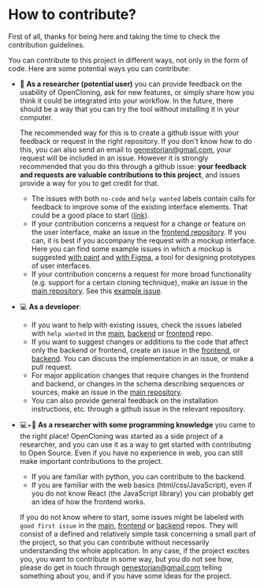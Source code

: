 # How to contribute?

First of all, thanks for being here and taking the time to check the contribution guidelines.

You can contribute to this project in different ways, not only in the form of code. Here are some potential ways you can contribute:

* 🧬 **As a researcher (potential user)** you can provide feedback on the usability of OpenCloning, ask for new features, or simply share how you think it could be integrated into your workflow. In the future, there should be a way that you can try the tool without installing it in your computer.

	The recommended way for this is to create a github issue with your feedback or request in the right repository. If you don't know how to do this, you can also send an email to [genestorian@gmail.com](mailto:genestorian@gmail.com), your request will be included in an issue. However it is strongly recommended that you do this through a github issue: **your feedback and requests are valuable contributions to this project**, and issues provide a way for you to get credit for that.

    * The issues with both `no-code` and `help wanted` labels contain calls for feedback to improve some of the existing interface elements. That could be a good place to start ([link](https://github.com/manulera/OpenCloning_frontend/issues?q=is%3Aissue+is%3Aopen+label%3A%22help+wanted%22+label%3Ano-code)).
    * If your contribution concerns a request for a change or feature on the user interface, make an issue in the [frontend repository](https://github.com/manulera/OpenCloning_frontend/issues/new). If you can, it is best if you accompany the request with a mockup interface. Here you can find some example issues in which a mockup is suggested [with paint](https://github.com/manulera/OpenCloning_frontend/issues/6) and [with Figma](https://github.com/manulera/OpenCloning_frontend/issues/7), a tool for designing prototypes of user interfaces.
    * If your contribution concerns a request for more broad functionality (e.g. support for a certain cloning technique), make an issue in the [main repository](https://github.com/manulera/OpenCloning/issues/new). See this [example issue](https://github.com/manulera/OpenCloning/issues/2).

* 💻 **As a developer**:
    * If you want to help with existing issues, check the issues labeled with `help wanted` in the [main](https://github.com/manulera/OpenCloning/issues?q=is%3Aissue+is%3Aopen+label%3A%22help+wanted%22+), [backend](https://github.com/manulera/OpenCloning_backend/issues?q=is%3Aissue+is%3Aopen+label%3A%22help+wanted%22+) or [frontend](https://github.com/manulera/OpenCloning_frontend/issues?q=is%3Aissue+is%3Aopen+label%3A%22help+wanted%22+) repo.
    * If you want to suggest changes or additions to the code that affect only the backend or frontend, create an issue in the [frontend](https://github.com/manulera/OpenCloning_frontend/issues/new), or [backend](https://github.com/manulera/OpenCloning_backend/issues/new). You can discuss the implementation in an issue, or make a pull request.
    * For major application changes that require changes in the frontend and backend, or changes in the schema describing sequences or sources, make an issue in the [main repository](https://github.com/manulera/OpenCloning/issues/).
    * You can also provide general feedback on the installation instructions, etc. through a github issue in the relevant repository.
* 💻+🧬 **As a researcher with some programming knowledge** you came to the right place! OpenCloning was started as a side project of a researcher, and you can use it as a way to get started with contributing to Open Source. Even if you have no experience in web, you can still make important contributions to the project.
	*  If you are familiar with python, you can  contribute to the backend.
	*  If you are familiar with the web basics (html/css/JavaScript), even if you do not know React (the JavaScript library) you can probably get an idea of how the frontend works.

	If you do not know where to start, some issues might be labeled with `good first issue` in the [main](https://github.com/manulera/OpenCloning/labels/good%20first%20issue), [frontend](https://github.com/manulera/OpenCloning_frontend/labels/good%20first%20issue) or [backend](https://github.com/manulera/OpenCloning_backend/labels/good%20first%20issue) repos. They will consist of a defined and relatively simple task concerning a small part of the project, so that you can contribute without necessarily understanding the whole application. In any case, if the project excites you, you want to contribute in some way, but you do not see how, please do get in touch through [genestorian@gmail.com](mailto:genestorian@gmail.com) telling something about you, and if you have some ideas for the project.